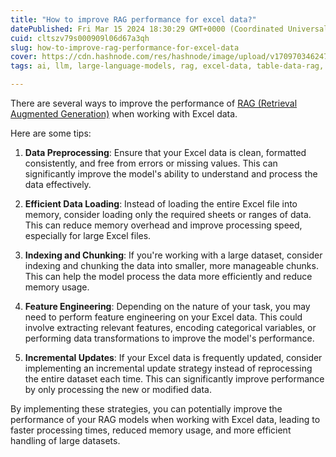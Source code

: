 ```yaml
---
title: "How to improve RAG performance for excel data?"
datePublished: Fri Mar 15 2024 18:30:29 GMT+0000 (Coordinated Universal Time)
cuid: cltszv79s000909l06d67a3qh
slug: how-to-improve-rag-performance-for-excel-data
cover: https://cdn.hashnode.com/res/hashnode/image/upload/v1709703462475/bdb85c87-6740-4c44-ac7a-346a677d8f2a.png
tags: ai, llm, large-language-models, rag, excel-data, table-data-rag, llm-table-data

---
```


There are several ways to improve the performance of [RAG (Retrieval Augmented Generation)](https://nikhilakki.in/what-is-retrieval-augmented-generation-rag) when working with Excel data.

Here are some tips:

1. **Data Preprocessing**: Ensure that your Excel data is clean, formatted consistently, and free from errors or missing values. This can significantly improve the model's ability to understand and process the data effectively.
    
2. **Efficient Data Loading**: Instead of loading the entire Excel file into memory, consider loading only the required sheets or ranges of data. This can reduce memory overhead and improve processing speed, especially for large Excel files.
    
3. **Indexing and Chunking**: If you're working with a large dataset, consider indexing and chunking the data into smaller, more manageable chunks. This can help the model process the data more efficiently and reduce memory usage.
    
4. **Feature Engineering**: Depending on the nature of your task, you may need to perform feature engineering on your Excel data. This could involve extracting relevant features, encoding categorical variables, or performing data transformations to improve the model's performance.
    
5. **Incremental Updates**: If your Excel data is frequently updated, consider implementing an incremental update strategy instead of reprocessing the entire dataset each time. This can significantly improve performance by only processing the new or modified data.
    

By implementing these strategies, you can potentially improve the performance of your RAG models when working with Excel data, leading to faster processing times, reduced memory usage, and more efficient handling of large datasets.